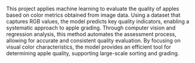This project applies machine learning to evaluate the quality of apples based on color metrics obtained from image data. Using a dataset that captures RGB values, the model predicts key quality indicators, enabling a systematic approach to apple grading. Through computer vision and regression analysis, this method automates the assessment process, allowing for accurate and consistent quality evaluation. By focusing on visual color characteristics, the model provides an efficient tool for determining apple quality, supporting large-scale sorting and grading.






